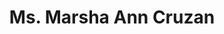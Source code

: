 ---
layout: layouts/profile.liquid
title: Ms. Marsha Ann Cruzan
id: ms_marsha_ann_cruzan
prefix: Ms.
first: Marsha
middle: Ann
last: Cruzan
suffix: 
currentTitle: Regional President
currentOrg: U.S. Bank
bio: Marsha Cruzan is a strategic President and a great connector who is highly experienced with Board succession and compensation topics, adept at identifying attainable summits, managing risk, leading/assessing/motivating talent and necessary components—in other words, a true mountain climber in every sense.<br /><br />She’s very knowledgeable regarding distribution, manufacturing, and highly regulated industries—e.g., finance, banking, capital markets, healthcare, insurance; navigating policy to achieve results; and engaging stakeholders—in other words, working with community, talent, and government to gain results and reach goals.<br /><br />Marsha’s BOARD EXPERIENCE consists of her first fiduciary corporate board, MEDICARE WIZARD, LLC, a health tech firm providing insurance agents in most U.S. states Medicare client options through a vertically integrated, online marketplace, where Marsha is an Independent Corporate Board Director since 2022.<br /><br />In 2021, Marsha joined the Board of Trustees and an Audit and Investment Committee Member for RUSH UNIVERSITY MEDICAL CENTER, a major teaching hospital excelling at caring for the most medically complex, where she has assisted with method, priorities, competing needs analysis that identified and is allocating best efforts for top mission results delivery.<br /><br />Marsha has been a long-time nonprofit board director for major civic institutions, a few of which will be terming out in the near future.<br /><br />Ø Currently, she is on the Board of Trustees and is Co-Chair of the Nominating Committee and a Member of the Executive Committee for the GOODMAN THEATRE, Chicago’s oldest currently active nonprofit theater organization, where she has advised the CFO and CEO on capital structure optimal communication techniques to gain best outcomes.<br /><br />Ø LINCOLN PARK ZOO, the4th oldest zoo in NA &amp; one of the few free admission zoos in the U.S., where she is on the Board of Trustees and is Chair of the Nominating Committee and a Member of the Executive Committee and Diversity Committee. Of note, she led the strategy and recruitment efforts that successfully diversified the board with outstanding community leaders.<br /><br />Ø THE FIELD MUSEUM, one of the largest, most prestigious, natural history museums in the world, where she is on the Board of Trustees and is the Chair of the Governance Committee and a Member of the Executive Committee. Of note, Marsha&#58;<br /><br />ü Grew board talent&#58; Bob Arthur, corporate citizen &amp; founder, Magellan—a global premier metals technical advisor/supplier; Jennifer Sherman, CEO, Federal Signal, NYSE global machinery manufacturer; and Scott Rafferty leading Sterling Bay’s IR.<br /><br />ü Provides insights for Museum’s strategic plan, enabling continuing renowned status for its educational/scientific programs.<br /><br />· THE LYRIC OPERA, a leading U.S. opera company that opened in 1954 with Maria Callas’s American debut, where, as part of the Executive Committee, she helped determine the actions that resolved a union strike and renegotiated new contracts.<br /><br />Marsha’s CORPORATE EXPERIENCE is with U.S. BANK N.A., the 5th largest U.S. commercial bank, a U.S. Bancorp (NYSE) subsidiary, where she is Regional President, Illinois, Indiana, &amp; Michigan; Chair, U.S. Bank’s Chicago Advisory Board; and Management Supervisor for All FINRA licensed Commercial Banking employees.<br /><br />As Regional President, Marsha is accountable for full profit and loss in a three-state Midwest region. She is responsible for analyzing all risk issues of global middle market public/private companies. Marsha also discusses public policy and develops/maintains relationships with U.S senators and congressmen, in addition to working closely with Communications to monitor reputation risk. Of note, Marsha has&#58;<br /><br />Ø Completed numerous M&amp;A transactions with advice/connections, paving the path to a 15% compound annual growth rate.<br /><br />Ø Integrated Royal Bank of Scotland’s Chicago commercial group into U.S. Bank.<br /><br />Ø Successfully educated U.S. Senators/Representatives to simplify the PPP forgiveness process; making progress with apt parties with Community Reinvestment Act reforms to meet changing needs of constituents and financial industry’s digital transformation.<br /><br />Ø Transferring titles, responsibilities, connections, knowledge to new group over five years as move to corporate board careerist role.<br /><br />Ø In the last 10 years, doubled the income of Chicago Commercial Banking; increased by 90% pre-profit income.<br /><br />Previously, Marsha worked for JP MORGAN where she started with the predecessor company as an International Treasury Management Consultant; followed by roles as Electric/Gas Senior Banker; Head, Syndications, Private Placements/High Yield; Head, Syndicated Leveraged Finance, Commercial Banking; Management Supervisor for all FINRA licensed Commercial Banking employees. Marsha&#58;<br /><br />Ø Strategized successful solutions with corporate Boards and C-suite clients during financial crises.<br /><br />Ø With a 60% headcount reduction over 4 years, increased revenue from deals by 23%.<br /><br />Ø In middle market, doubled revenues with number of middle market deals increasing 29%.<br /><br />Ø Doubled investment banking client revenues in Asset-Based Lending.
linkedin: https://www.linkedin.com/in/marsha-cruzan-137a692/
tiktok: 
twitter: mcruzan@sbcglobal.net
aboutme: 
insta: 
orgURL: 
snapchat: 
personalURL: 
smallHeadshotURL: assets/images/headshots/Marsha%20Cruzan_01_030_Web_converted_scaled.avif
originalHeadshotURL: assets/images/headshots/Marsha%20Cruzan_01_030_Web_converted_scaled.avif
tags-experience: 
 - Business Development
 - Capital Markets
 - Finance
 - Global
 - Governance
 - Mergers & Acquisitions
 - Marketing
 - P&L&#58; $0-$500M
 - Private Companies
 - Public Companies
 - Turnaround
 - Venture Capital
 - Business Development
 - Capital Markets
 - Finance
 - Global
 - Governance
 - Mergers & Acquisitions
 - Marketing
 - P&L&#58; $0-$500M
 - Private Companies
 - Public Companies
 - Transformational and Growth
 - Turnaround
 - Venture Capital
tags-current-industries: 
 - Arts, Entertainment, and Recreation
 - Associations
 - Building Material and Garden Equipment and Supplies Dealers
 - Civic/Public Policy
 - Community Development/Organizing
 - Construction
 - Consulting
 - Cultural Institution
 - Education and Health Services
 - Electrical Equipment, Appliance, and Component Manufacturing
 - Fabricated Metal Product Manufacturing
 - Finance and Insurance
 - Financial Activities
 - Food Manufacturing
 - Food and Beverage Stores
 - Foundations/Granting Agency
 - Health Care and Social Assistance
 - Hospitals
 - Investment Banking
 - Investment Management
 - Machinery Manufacturing
 - Manufacturing
 - Marketing/Sales
 - Merchant Wholesalers, Nondurable Goods
 - Miscellaneous Manufacturing
 - Motor Vehicle and Parts Dealers
 - Museums, Historical Sites, and Similar Institutions
 - Performing Arts, Spectator Sports, and Related Industries
 - Plastics and Rubber Products Manufacturing
 - Primary Metal Manufacturing
 - Private Equity
 - Professional and Business Services
 - Professional, Scientific, and Technical Services
 - Real Estate and Rental and Leasing
 - Transportation Equipment Manufacturing
tags-current-position: 
 - Executive Director
 - President
 - SVP / Senior Vice President
 - VP / Vice President
tags-past-industries: 
 - Arts, Entertainment, and Recreation
 - Associations
 - Beverage and Tobacco Product Manufacturing
 - Building Material and Garden Equipment and Supplies Dealers
 - Civic/Public Policy
 - Community Development/Organizing
 - Computer and Electronic Product Manufacturing
 - Construction
 - Construction of Buildings
 - Consulting
 - Cultural Institution
 - Credit Intermediation and Related Activities
 - Education and Health Services
 - Educational Services
 - Electrical Equipment, Appliance, and Component Manufacturing
 - Energy/Utilities
 - Executive Recruitment/Transition
 - Fabricated Metal Product Manufacturing
 - Finance and Insurance
 - Food and Beverage Stores
 - Foundations/Granting Agency
 - Goods-Producing Industries
 - Health Care and Social Assistance
 - Hospitals
 - Investment Banking
 - Investment Management
 - Machinery Manufacturing
 - Manufacturing
 - Marketing/Sales
 - Medical Equipment/Devices
 - Merchant Wholesalers, Durable Goods
 - Mining (except Oil and Gas)
 - Mining, Quarrying, and Oil and Gas Extraction
 - Miscellaneous Manufacturing
 - Museums, Historical Sites, and Similar Institutions
 - Natural Resources and Mining
 - Oil and Gas Extraction
 - Performing Arts, Spectator Sports, and Related Industries
 - Petroleum and Coal Products Manufacturing
 - Pipeline Transportation
 - Plastics and Rubber Products Manufacturing
 - Primary Metal Manufacturing
 - Private Equity
 - Professional and Business Services
 - Real Estate and Rental and Leasing
 - Retail Trade
 - Securities, Commodity Contracts, and Other Financial Investments and Related Activities
 - Service-Providing Industries
 - Social Assistance
 - Support Activities for Mining
 - Tax/Business Advisory
 - Technology
 - Trade, Transportation, and Utilities
 - Transportation Equipment Manufacturing
 - Transportation and Warehousing
 - Truck Transportation
 - Venture Capital
 - Warehousing and Storage
tags-past-position: 
 - Executive Director
 - President
 - SVP / Senior Vice President
 - VP / Vice President
tags-current-board-service: 
    - Corporate Private
    - Nonprofit
tags-past-board-service: 
    - Nonprofit
boards-current-corporate-private: 
 - Medicare Wizard, 
boards-current-corporate-public: 
boards-current-nonprofit: 
 - Lyric Opera, Board of Trustees, Chair of Civic Engagement Committee, and member of the Executive Committee
 - The Field Museum, Board of Trustees, Chair of Governance Committee, and member of the Executive Committee
 - Rush University Hospital, Board of Trustees, member of Audit and Investment Committees
 - Goodman Theatre, Board of Trustees, Co-Chair of Nominating Committee, and member of Executive Committee
boards-current-privateequity: 
boards-current-spac: 
boards-current-vc: 
boards-past-corporate-private: 
boards-past-corporate-public: 
boards-past-nonprofit: 
 - Lincoln Park Zoo, member of Executive committee, Diversity committee and governance committeeno, 
 - Junior Achievement, member of Volunteer Committeeo, 
boards-past-privateequity: 
boards-past-spac: 
boards-past-vc: 
---